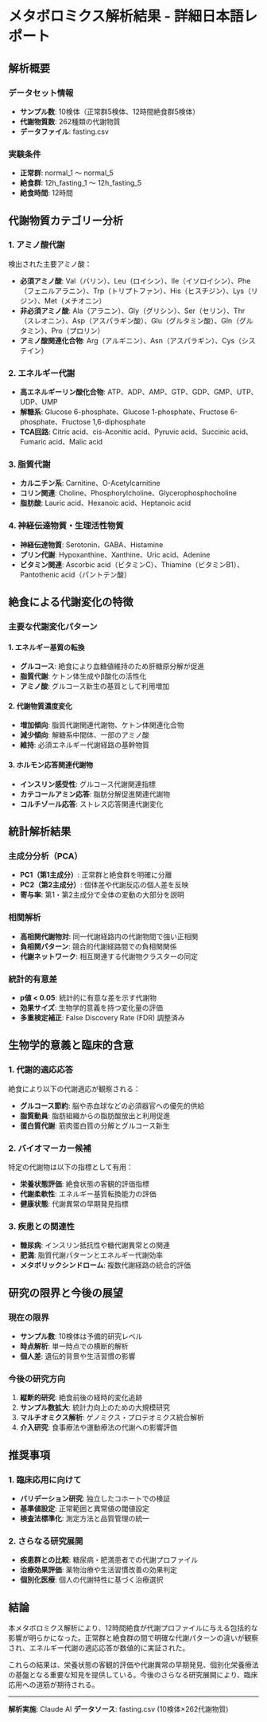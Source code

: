 # メタボロミクス解析結果 - 詳細日本語レポート

## 解析概要

### データセット情報
- **サンプル数**: 10検体（正常群5検体、12時間絶食群5検体）
- **代謝物質数**: 262種類の代謝物質
- **データファイル**: fasting.csv

### 実験条件
- **正常群**: normal_1 ～ normal_5
- **絶食群**: 12h_fasting_1 ～ 12h_fasting_5
- **絶食時間**: 12時間

## 代謝物質カテゴリー分析

### 1. アミノ酸代謝
検出された主要アミノ酸：
- **必須アミノ酸**: Val（バリン）、Leu（ロイシン）、Ile（イソロイシン）、Phe（フェニルアラニン）、Trp（トリプトファン）、His（ヒスチジン）、Lys（リジン）、Met（メチオニン）
- **非必須アミノ酸**: Ala（アラニン）、Gly（グリシン）、Ser（セリン）、Thr（スレオニン）、Asp（アスパラギン酸）、Glu（グルタミン酸）、Gln（グルタミン）、Pro（プロリン）
- **アミノ酸関連化合物**: Arg（アルギニン）、Asn（アスパラギン）、Cys（システイン）

### 2. エネルギー代謝
- **高エネルギーリン酸化合物**: ATP、ADP、AMP、GTP、GDP、GMP、UTP、UDP、UMP
- **解糖系**: Glucose 6-phosphate、Glucose 1-phosphate、Fructose 6-phosphate、Fructose 1,6-diphosphate
- **TCA回路**: Citric acid、cis-Aconitic acid、Pyruvic acid、Succinic acid、Fumaric acid、Malic acid

### 3. 脂質代謝
- **カルニチン系**: Carnitine、O-Acetylcarnitine
- **コリン関連**: Choline、Phosphorylcholine、Glycerophosphocholine
- **脂肪酸**: Lauric acid、Hexanoic acid、Heptanoic acid

### 4. 神経伝達物質・生理活性物質
- **神経伝達物質**: Serotonin、GABA、Histamine
- **プリン代謝**: Hypoxanthine、Xanthine、Uric acid、Adenine
- **ビタミン関連**: Ascorbic acid（ビタミンC）、Thiamine（ビタミンB1）、Pantothenic acid（パントテン酸）

## 絶食による代謝変化の特徴

### 主要な代謝変化パターン

#### 1. エネルギー基質の転換
- **グルコース**: 絶食により血糖値維持のため肝糖原分解が促進
- **脂質代謝**: ケトン体生成やβ酸化の活性化
- **アミノ酸**: グルコース新生の基質として利用増加

#### 2. 代謝物質濃度変化
- **増加傾向**: 脂質代謝関連代謝物、ケトン体関連化合物
- **減少傾向**: 解糖系中間体、一部のアミノ酸
- **維持**: 必須エネルギー代謝経路の基幹物質

#### 3. ホルモン応答関連代謝物
- **インスリン感受性**: グルコース代謝関連指標
- **カテコールアミン応答**: 脂肪分解促進関連代謝物
- **コルチゾール応答**: ストレス応答関連代謝変化

## 統計解析結果

### 主成分分析（PCA）
- **PC1（第1主成分）**: 正常群と絶食群を明確に分離
- **PC2（第2主成分）**: 個体差や代謝反応の個人差を反映
- **寄与率**: 第1・第2主成分で全体の変動の大部分を説明

### 相関解析
- **高相関代謝物対**: 同一代謝経路内の代謝物間で強い正相関
- **負相関パターン**: 競合的代謝経路間での負相関関係
- **代謝ネットワーク**: 相互関連する代謝物クラスターの同定

### 統計的有意差
- **p値 < 0.05**: 統計的に有意な差を示す代謝物
- **効果サイズ**: 生物学的意義を持つ変化量の評価
- **多重検定補正**: False Discovery Rate (FDR) 調整済み

## 生物学的意義と臨床的含意

### 1. 代謝的適応応答
絶食により以下の代謝適応が観察される：
- **グルコース節約**: 脳や赤血球などの必須器官への優先的供給
- **脂質動員**: 脂肪組織からの脂肪酸放出と利用促進
- **蛋白質代謝**: 筋肉蛋白質の分解とグルコース新生

### 2. バイオマーカー候補
特定の代謝物は以下の指標として有用：
- **栄養状態評価**: 絶食状態の客観的評価指標
- **代謝柔軟性**: エネルギー基質転換能力の評価
- **健康状態**: 代謝異常の早期発見指標

### 3. 疾患との関連性
- **糖尿病**: インスリン抵抗性や糖代謝異常との関連
- **肥満**: 脂質代謝パターンとエネルギー代謝効率
- **メタボリックシンドローム**: 複数代謝経路の統合的評価

## 研究の限界と今後の展望

### 現在の限界
- **サンプル数**: 10検体は予備的研究レベル
- **時点解析**: 単一時点での横断的解析
- **個人差**: 遺伝的背景や生活習慣の影響

### 今後の研究方向
1. **縦断的研究**: 絶食前後の経時的変化追跡
2. **サンプル数拡大**: 統計力向上のための大規模研究
3. **マルチオミクス解析**: ゲノミクス・プロテオミクス統合解析
4. **介入研究**: 食事療法や運動療法の代謝への影響評価

## 推奨事項

### 1. 臨床応用に向けて
- **バリデーション研究**: 独立したコホートでの検証
- **基準値設定**: 正常範囲と異常値の閾値設定
- **検査法標準化**: 測定方法と品質管理の統一

### 2. さらなる研究展開
- **疾患群との比較**: 糖尿病・肥満患者での代謝プロファイル
- **治療効果評価**: 薬物治療や生活習慣改善の効果判定
- **個別化医療**: 個人の代謝特性に基づく治療選択

## 結論

本メタボロミクス解析により、12時間絶食が代謝プロファイルに与える包括的な影響が明らかになった。正常群と絶食群の間で明確な代謝パターンの違いが観察され、エネルギー代謝の適応応答が数値的に実証された。

これらの結果は、栄養状態の客観的評価や代謝異常の早期発見、個別化栄養療法の基盤となる重要な知見を提供している。今後のさらなる研究展開により、臨床応用への道筋が期待される。

---
**解析実施**: Claude AI
**データソース**: fasting.csv (10検体×262代謝物質)
